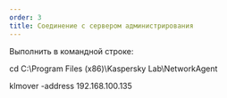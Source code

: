 ```yaml
---
order: 3
title: Соединение с сервером администрирования
---
```


Выполнить в командной строке:

cd C:\\Program Files (x86)\\Kaspersky Lab\\NetworkAgent

klmover -address 192.168.100.135


